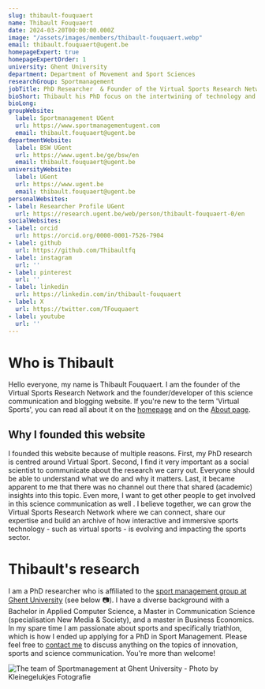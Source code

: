 ```yaml
---
slug: thibault-fouquaert
name: Thibault Fouquaert
date: 2024-03-20T00:00:00.000Z
image: "/assets/images/members/thibault-fouquaert.webp"
email: thibault.fouquaert@ugent.be
homepageExpert: true
homepageExpertOrder: 1
university: Ghent University
department: Department of Movement and Sport Sciences
researchGroup: Sportmanagement
jobTitle: PhD Researcher  & Founder of the Virtual Sports Research Network
bioShort: Thibault his PhD focus on the intertwining of technology and sports from a managerial perspective in sport innovation.
bioLong: 
groupWebsite:
  label: Sportmanagement UGent
  url: https://www.sportmanagementugent.com
  email: thibault.fouquaert@ugent.be
departmentWebsite:
  label: BSW UGent
  url: https://www.ugent.be/ge/bsw/en
  email: thibault.fouquaert@ugent.be
universityWebsite:
  label: UGent
  url: https://www.ugent.be
  email: thibault.fouquaert@ugent.be
personalWebsites:
- label: Researcher Profile UGent
  url: https://research.ugent.be/web/person/thibault-fouquaert-0/en
socialWebsites:
- label: orcid
  url: https://orcid.org/0000-0001-7526-7904
- label: github
  url: https://github.com/Thibaultfq
- label: instagram
  url: ''
- label: pinterest
  url: ''
- label: linkedin
  url: https://linkedin.com/in/thibault-fouquaert
- label: X
  url: https://twitter.com/TFouquaert
- label: youtube
  url: ''
---
```


# Who is Thibault
Hello everyone, my name is Thibault Fouquaert. I am the founder of the Virtual Sports Research Network and the founder/developer of this science communication and blogging website. If you're new to the term 'Virtual Sports', you can read all about it on the [homepage](/) and on the [About page](/about).

## Why I founded this website

I founded this website because of multiple reasons. First, my PhD research is centred around Virtual Sport. Second, I find it very important as a social scientist to communicate about the research we carry out. Everyone should be able to understand what we do and why it matters. Last, it became apparent to me that there was no channel out there that shared (academic) insights into this topic. Even more, I want to get other people to get involved in this science communication as well . I believe together, we can grow the Virtual Sports Research Network where we can connect, share our expertise and build an archive of how interactive and immersive sports technology - such as virtual sports - is evolving and impacting the sports sector.

# Thibault's research
I am a PhD researcher who is affiliated to the [sport management group at Ghent University](https://www.sportmanagementugent.com) (see below :camera:). I have a diverse background with a Bachelor in Applied Computer Science, a Master in Communication Science (specialisation New Media & Society), and a master in Business Economics. In my spare time I am passionate about sports and specifically triathlon, which is how I ended up applying for a PhD in Sport Management. Please feel free to [contact me](mailto:thibault.fouquaert@ugent.be) to discuss anything on the topics of innovation, sports and science communication. You're more than welcome!

![The team of Sportmanagement at Ghent University - Photo by Kleinegelukjes Fotografie](/assets/images/members/thibault-fouquaert/team-sportmanagement-ugent.webp)

